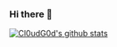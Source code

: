 ### Hi there 👋
[![Cl0udG0d's github stats](https://github-readme-stats.vercel.app/api?username=kongenen)](https://github.com/anuraghazra/github-readme-stats)

<!--
**kongenen/kongenen** is a ✨ _special_ ✨ repository because its `README.md` (this file) appears on your GitHub profile.

Here are some ideas to get you started:

- 🔭 I’m currently working on ...
- 🌱 I’m currently learning ...
- 👯 I’m looking to collaborate on ...
- 🤔 I’m looking for help with ...
- 💬 Ask me about ...
- 📫 How to reach me: ...
- 😄 Pronouns: ...
- ⚡ Fun fact: ...
-->
